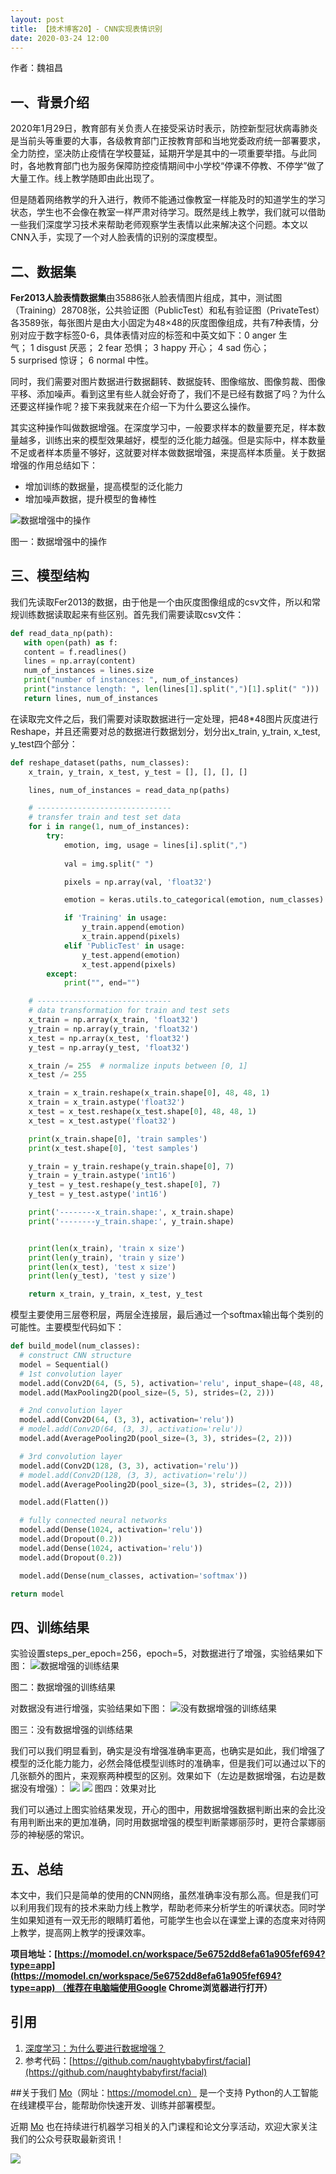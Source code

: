 ```yaml
---
layout: post
title: 【技术博客20】- CNN实现表情识别
date: 2020-03-24 12:00
---
```


作者：魏祖昌

## 一、背景介绍
2020年1月29日，教育部有关负责人在接受采访时表示，防控新型冠状病毒肺炎是当前头等重要的大事，各级教育部门正按教育部和当地党委政府统一部署要求，全力防控，坚决防止疫情在学校蔓延，延期开学是其中的一项重要举措。与此同时，各地教育部门也为服务保障防控疫情期间中小学校“停课不停教、不停学”做了大量工作。线上教学随即由此出现了。

但是随着网络教学的升入进行，教师不能通过像教室一样能及时的知道学生的学习状态，学生也不会像在教室一样严肃对待学习。既然是线上教学，我们就可以借助一些我们深度学习技术来帮助老师观察学生表情以此来解决这个问题。本文以CNN入手，实现了一个对人脸表情的识别的深度模型。


## 二、数据集
**Fer2013人脸表情数据集**由35886张人脸表情图片组成，其中，测试图（Training）28708张，公共验证图（PublicTest）和私有验证图（PrivateTest）各3589张，每张图片是由大小固定为48×48的灰度图像组成，共有7种表情，分别对应于数字标签0-6，具体表情对应的标签和中英文如下：0 anger 生气； 1 disgust 厌恶； 2 fear 恐惧； 3 happy 开心； 4 sad 伤心；5 surprised 惊讶； 6 normal 中性。

同时，我们需要对图片数据进行数据翻转、数据旋转、图像缩放、图像剪裁、图像平移、添加噪声。看到这里有些人就会好奇了，我们不是已经有数据了吗？为什么还要这样操作呢？接下来我就来在介绍一下为什么要这么操作。

其实这种操作叫做数据增强。在深度学习中，一般要求样本的数量要充足，样本数量越多，训练出来的模型效果越好，模型的泛化能力越强。但是实际中，样本数量不足或者样本质量不够好，这就要对样本做数据增强，来提高样本质量。关于数据增强的作用总结如下：

- 增加训练的数据量，提高模型的泛化能力
- 增加噪声数据，提升模型的鲁棒性

![数据增强中的操作](https://imgbed.momodel.cn/1583830276265-8e695634-1b11-42e1-bda8-f33d944a588a.png)

图一：数据增强中的操作

## 三、模型结构

我们先读取Fer2013的数据，由于他是一个由灰度图像组成的csv文件，所以和常规训练数据读取起来有些区别。首先我们需要读取csv文件：

```python
def read_data_np(path):
   with open(path) as f:
   content = f.readlines()
   lines = np.array(content)
   num_of_instances = lines.size
   print("number of instances: ", num_of_instances)
   print("instance length: ", len(lines[1].split(",")[1].split(" ")))
   return lines, num_of_instances
```

在读取完文件之后，我们需要对读取数据进行一定处理，把48*48图片灰度进行Reshape，并且还需要对总的数据进行数据划分，划分出x_train, y_train, x_test, y_test四个部分：

```python
def reshape_dataset(paths, num_classes):
    x_train, y_train, x_test, y_test = [], [], [], []

    lines, num_of_instances = read_data_np(paths)

    # ------------------------------
    # transfer train and test set data
    for i in range(1, num_of_instances):
        try:
            emotion, img, usage = lines[i].split(",")
    
            val = img.split(" ")

            pixels = np.array(val, 'float32')

            emotion = keras.utils.to_categorical(emotion, num_classes)

            if 'Training' in usage:
                y_train.append(emotion)
                x_train.append(pixels)
            elif 'PublicTest' in usage:
                y_test.append(emotion)
                x_test.append(pixels)
        except:
            print("", end="")

    # ------------------------------
    # data transformation for train and test sets
    x_train = np.array(x_train, 'float32')
    y_train = np.array(y_train, 'float32')
    x_test = np.array(x_test, 'float32')
    y_test = np.array(y_test, 'float32')

    x_train /= 255  # normalize inputs between [0, 1]
    x_test /= 255

    x_train = x_train.reshape(x_train.shape[0], 48, 48, 1)
    x_train = x_train.astype('float32')
    x_test = x_test.reshape(x_test.shape[0], 48, 48, 1)
    x_test = x_test.astype('float32')

    print(x_train.shape[0], 'train samples')
    print(x_test.shape[0], 'test samples')

    y_train = y_train.reshape(y_train.shape[0], 7)
    y_train = y_train.astype('int16')
    y_test = y_test.reshape(y_test.shape[0], 7)
    y_test = y_test.astype('int16')

    print('--------x_train.shape:', x_train.shape)
    print('--------y_train.shape:', y_train.shape)


    print(len(x_train), 'train x size')
    print(len(y_train), 'train y size')
    print(len(x_test), 'test x size')
    print(len(y_test), 'test y size')

    return x_train, y_train, x_test, y_test
```


模型主要使用三层卷积层，两层全连接层，最后通过一个softmax输出每个类别的可能性。主要模型代码如下：

```python
def build_model(num_classes):
  # construct CNN structure
  model = Sequential()
  # 1st convolution layer
  model.add(Conv2D(64, (5, 5), activation='relu', input_shape=(48, 48, 1)))
  model.add(MaxPooling2D(pool_size=(5, 5), strides=(2, 2)))

  # 2nd convolution layer
  model.add(Conv2D(64, (3, 3), activation='relu'))
  # model.add(Conv2D(64, (3, 3), activation='relu'))
  model.add(AveragePooling2D(pool_size=(3, 3), strides=(2, 2)))

  # 3rd convolution layer
  model.add(Conv2D(128, (3, 3), activation='relu'))
  # model.add(Conv2D(128, (3, 3), activation='relu'))
  model.add(AveragePooling2D(pool_size=(3, 3), strides=(2, 2)))

  model.add(Flatten())

  # fully connected neural networks
  model.add(Dense(1024, activation='relu'))
  model.add(Dropout(0.2))
  model.add(Dense(1024, activation='relu'))
  model.add(Dropout(0.2))

  model.add(Dense(num_classes, activation='softmax'))

return model
```

## 四、训练结果
实验设置steps_per_epoch=256，epoch=5，对数据进行了增强，实验结果如下图：
![数据增强的训练结果](https://imgbed.momodel.cn/1583830553014-9e86418b-f131-4ade-9d72-f0df6da075ae.png)

图二：数据增强的训练结果

对数据没有进行增强，实验结果如下图：
![没有数据增强的训练结果](https://imgbed.momodel.cn/1583830366782-ec935e05-4614-4bd7-a0f8-29312bea12db.png)

图三：没有数据增强的训练结果

我们可以我们明显看到，确实是没有增强准确率更高，也确实是如此，我们增强了模型的泛化能力能力，必然会降低模型训练时的准确率，但是我们可以通过以下的几张额外的图片，来观察两种模型的区别。效果如下（左边是数据增强，右边是数据没有增强）：
![](https://imgbed.momodel.cn/20200323222048.png)
![](https://imgbed.momodel.cn/20200323222212.png)
图四：效果对比

我们可以通过上图实验结果发现，开心的图中，用数据增强数据判断出来的会比没有用判断出来的更加准确，同时用数据增强的模型判断蒙娜丽莎时，更符合蒙娜丽莎的神秘感的常识。


## 五、总结
本文中，我们只是简单的使用的CNN网络，虽然准确率没有那么高。但是我们可以利用我们现有的技术来助力线上教学，帮助老师来分析学生的听课状态。同时学生如果知道有一双无形的眼睛盯着他，可能学生也会以在课堂上课的态度来对待网上教学，提高网上教学的授课效率。


**项目地址：[https://momodel.cn/workspace/5e6752dd8efa61a905fef694?type=app](https://momodel.cn/workspace/5e6752dd8efa61a905fef694?type=app) （推荐在电脑端使用Google Chrome浏览器进行打开）**


## 引用

1. [深度学习：为什么要进行数据增强？](https://blog.csdn.net/LEEANG121/article/details/102962798)
1. 参考代码：[https://github.com/naughtybabyfirst/facial](https://github.com/naughtybabyfirst/facial)

##关于我们
[Mo](https://momodel.cn)（网址：https://momodel.cn） 是一个支持 Python的人工智能在线建模平台，能帮助你快速开发、训练并部署模型。

近期 [Mo](https://momodel.cn) 也在持续进行机器学习相关的入门课程和论文分享活动，欢迎大家关注我们的公众号获取最新资讯！

![](https://imgbed.momodel.cn/联系人.png)




